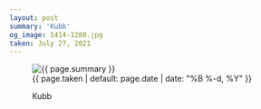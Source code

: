 ```yaml
---
layout: post
summary: 'Kubb'
og_image: 1414-1280.jpg
taken: July 27, 2021
---
```


<figure class="post" data-src="{{ site.assets_url }}/{{ page.og_image }}">
<img alt="{{ page.summary }}" sizes="(min-width: 700px) 50vw, calc(100vw - 2rem)" src="{{ site.assets_url }}/1414-640.jpg" srcset="{{ site.assets_url }}/1414-320.jpg 320w, {{ site.assets_url }}/1414-640.jpg 640w, {{ site.assets_url }}/1414-960.jpg 960w, {{ site.assets_url }}/1414-1280.jpg 1280w"/>
<figcaption>
<time>{{ page.taken | default: page.date | date: "%B %-d, %Y" }}</time>
<p>Kubb</p>
</figcaption>
</figure>
